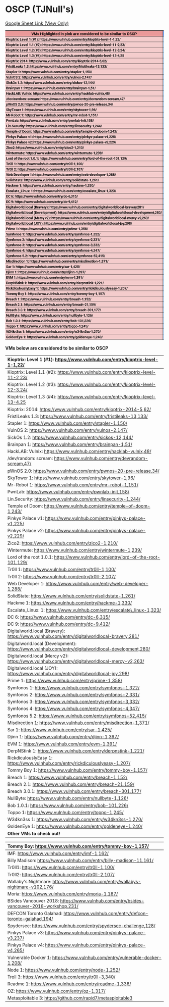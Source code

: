 # OSCP \(TJNull's\)

[Google Sheet Link \(View Only\)](https://docs.google.com/spreadsheets/d/1U608Zw_ue_tBMxNZKddSpkgq-rkAv2xGvpdOFZgiSYc/edit?usp=sharing)

![](../../../.gitbook/assets/image%20%281%29.png)

**VMs below are considered to be similar to OSCP**

| Kioptrix: Level 1 \(\#1\): https://www.vulnhub.com/entry/kioptrix-level-1-1,22/ |
| :--- |
| Kioptrix: Level 1.1 \(\#2\): https://www.vulnhub.com/entry/kioptrix-level-11-2,23/ |
| Kioptrix: Level 1.2 \(\#3\): https://www.vulnhub.com/entry/kioptrix-level-12-3,24/ |
| Kioptrix: Level 1.3 \(\#4\): https://www.vulnhub.com/entry/kioptrix-level-13-4,25 |
| Kioptrix: 2014: https://www.vulnhub.com/entry/kioptrix-2014-5,62/ |
| FristiLeaks 1.3: https://www.vulnhub.com/entry/fristileaks-13,133/ |
| Stapler 1: https://www.vulnhub.com/entry/stapler-1,150/ |
| VulnOS 2: https://www.vulnhub.com/entry/vulnos-2,147/ |
| SickOs 1.2: https://www.vulnhub.com/entry/sickos-12,144/ |
| Brainpan 1: https://www.vulnhub.com/entry/brainpan-1,51/ |
| HackLAB: Vulnix: https://www.vulnhub.com/entry/hacklab-vulnix,48/ |
| /dev/random: scream: https://www.vulnhub.com/entry/devrandom-scream,47/ |
| pWnOS 2.0: https://www.vulnhub.com/entry/pwnos-20-pre-release,34/ |
| SkyTower 1: https://www.vulnhub.com/entry/skytower-1,96/ |
| Mr-Robot 1: https://www.vulnhub.com/entry/mr-robot-1,151/ |
| PwnLab: https://www.vulnhub.com/entry/pwnlab-init,158/ |
| Lin.Security: https://www.vulnhub.com/entry/linsecurity-1,244/ |
| Temple of Doom: https://www.vulnhub.com/entry/temple-of-doom-1,243/ |
| Pinkys Palace v1: https://www.vulnhub.com/entry/pinkys-palace-v1,225/ |
| Pinkys Palace v2: https://www.vulnhub.com/entry/pinkys-palace-v2,229/ |
| Zico2: https://www.vulnhub.com/entry/zico2-1,210/ |
| Wintermute: https://www.vulnhub.com/entry/wintermute-1,239/ |
| Lord of the root 1.0.1: https://www.vulnhub.com/entry/lord-of-the-root-101,129/ |
| Tr0ll 1: https://www.vulnhub.com/entry/tr0ll-1,100/ |
| Tr0ll 2: https://www.vulnhub.com/entry/tr0ll-2,107/ |
| Web Developer 1: https://www.vulnhub.com/entry/web-developer-1,288/ |
| SolidState: https://www.vulnhub.com/entry/solidstate-1,261/ |
| Hackme 1: https://www.vulnhub.com/entry/hackme-1,330/ |
| Escalate\_Linux: 1: https://www.vulnhub.com/entry/escalate\_linux-1,323/ |
| DC 6: https://www.vulnhub.com/entry/dc-6,315/ |
| DC 9: https://www.vulnhub.com/entry/dc-9,412/ |
| Digitalworld.local \(Bravery\): https://www.vulnhub.com/entry/digitalworldlocal-bravery,281/ |
| Digitalworld.local \(Development\): https://www.vulnhub.com/entry/digitalworldlocal-development,280/ |
| Digitalworld.local \(Mercy v2\): https://www.vulnhub.com/entry/digitalworldlocal-mercy-v2,263/ |
| Digitalworld.local \(JOY\): https://www.vulnhub.com/entry/digitalworldlocal-joy,298/ |
| Prime 1: https://www.vulnhub.com/entry/prime-1,358/ |
| Symfonos 1: https://www.vulnhub.com/entry/symfonos-1,322/ |
| Symfonos 2: https://www.vulnhub.com/entry/symfonos-2,331/ |
| Symfonos 3: https://www.vulnhub.com/entry/symfonos-3,332/ |
| Symfonos 4: https://www.vulnhub.com/entry/symfonos-4,347/ |
| Symfonos 5.2: https://www.vulnhub.com/entry/symfonos-52,415/ |
| Misdirection 1: https://www.vulnhub.com/entry/misdirection-1,371/ |
| Sar 1: https://www.vulnhub.com/entry/sar-1,425/ |
| Djinn 1: https://www.vulnhub.com/entry/djinn-1,397/ |
| EVM 1: https://www.vulnhub.com/entry/evm-1,391/ |
| DerpNStink 1: https://www.vulnhub.com/entry/derpnstink-1,221/ |
| RickdiculouslyEasy 1: https://www.vulnhub.com/entry/rickdiculouslyeasy-1,207/ |
| Tommy Boy 1: https://www.vulnhub.com/entry/tommy-boy-1,157/ |
| Breach 1: https://www.vulnhub.com/entry/breach-1,152/ |
| Breach 2.1: https://www.vulnhub.com/entry/breach-21,159/ |
| Breach 3.0.1: https://www.vulnhub.com/entry/breach-301,177/ |
| NullByte: https://www.vulnhub.com/entry/nullbyte-1,126/ |
| Bob 1.0.1: https://www.vulnhub.com/entry/bob-101,226/ |
| Toppo 1: https://www.vulnhub.com/entry/toppo-1,245/ |
| W34kn3ss 1: https://www.vulnhub.com/entry/w34kn3ss-1,270/ |
| GoldenEye 1: https://www.vulnhub.com/entry/goldeneye-1,240/ |
| **Other VMs to check out!** |

| Tommy Boy: https://www.vulnhub.com/entry/tommy-boy-1,157/ |
| :--- |
| IMF: https://www.vulnhub.com/entry/imf-1,162/ |
| Billy Madison: https://www.vulnhub.com/entry/billy-madison-11,161/ |
| Tr0ll1: https://www.vulnhub.com/entry/tr0ll-1,100/ |
| Tr0ll2: https://www.vulnhub.com/entry/tr0ll-2,107/ |
| Wallaby's Nightmare: https://www.vulnhub.com/entry/wallabys-nightmare-v102,176/ |
| Moria: https://www.vulnhub.com/entry/moria-1,187/ |
| BSides Vancouver 2018: https://www.vulnhub.com/entry/bsides-vancouver-2018-workshop,231/ |
| DEFCON Toronto Galahad: https://www.vulnhub.com/entry/defcon-toronto-galahad,194/ |
| Spydersec: https://www.vulnhub.com/entry/spydersec-challenge,128/ |
| Pinkys Palace v3: https://www.vulnhub.com/entry/pinkys-palace-v3,237/ |
| Pinkys Palace v4: https://www.vulnhub.com/entry/pinkys-palace-v4,265/ |
| Vulnerable Docker 1: https://www.vulnhub.com/entry/vulnerable-docker-1,208/ |
| Node 1: https://www.vulnhub.com/entry/node-1,252/ |
| Troll 3: https://www.vulnhub.com/entry/tr0ll-3,340/ |
| Readme 1: https://www.vulnhub.com/entry/readme-1,336/ |
| OZ: https://www.vulnhub.com/entry/oz-1,317/ |
| Metasploitable 3: https://github.com/rapid7/metasploitable3 |

